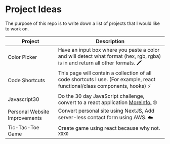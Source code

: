 # Project Ideas
The purpose of this repo is to write down a list of projects that I would like to work on.

|Project|Description|
|----------------|-------------------------------|
|Color Picker|Have an input box where you paste a color and will detect what format (hex, rgb, rgba) is in and return all other formats. 🖍|
|Code Shortcuts|This page will contain a collection of all code shortcuts I use. (For example, react functional/class components, hooks) ⚡️|
|Javascript30|Do the 30 day JavaScript challenge, convert to a react application [Moreinfo.](https://github.com/wesbos/JavaScript30) 🤓|
|Personal Website Improvements| Convert personal site using NextJS, Add server-less contact form using AWS. ☁️|
|Tic-Tac-Toe Game| Create game using react because why not. `XOXO`|

